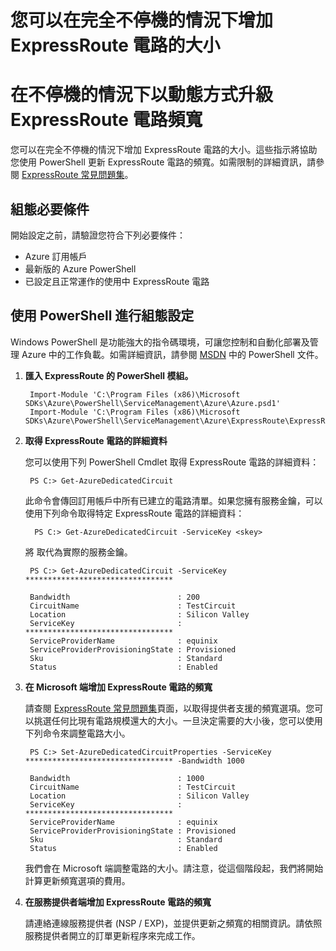 ﻿<properties 
   pageTitle="以動態方式升級 ExpressRoute 頻寬 | Microsoft Azure"
   description="如何在不停機的情況下以動態方式增加 ExpressRoute 電路的頻寬大小。"
   services="expressroute"
   documentationCenter="na"
   authors="cherylmc"
   manager="jdial"
   editor="tysonn" />
<tags 
   ms.service="expressroute"
   ms.devlang="na"
   ms.topic="article"
   ms.tgt_pltfrm="na"
   ms.workload="infrastructure-services"
   ms.date="06/03/2015"
   ms.author="cherylmc" />

# 您可以在完全不停機的情況下增加 ExpressRoute 電路的大小

# 在不停機的情況下以動態方式升級 ExpressRoute 電路頻寬

您可以在完全不停機的情況下增加 ExpressRoute 電路的大小。這些指示將協助您使用 PowerShell 更新 ExpressRoute 電路的頻寬。如需限制的詳細資訊，請參閱 [ExpressRoute 常見問題集](expressroute-faqs.md)。

##  組態必要條件

開始設定之前，請驗證您符合下列必要條件：

- Azure 訂用帳戶
- 最新版的 Azure PowerShell
- 已設定且正常運作的使用中 ExpressRoute 電路


##  使用 PowerShell 進行組態設定

Windows PowerShell 是功能強大的指令碼環境，可讓您控制和自動化部署及管理 Azure 中的工作負載。如需詳細資訊，請參閱 [MSDN](https://msdn.microsoft.com/library/windowsazure/jj156055.aspx) 中的 PowerShell 文件。

1. **匯入 ExpressRoute 的 PowerShell 模組。**

	    Import-Module 'C:\Program Files (x86)\Microsoft SDKs\Azure\PowerShell\ServiceManagement\Azure\Azure.psd1'
	    Import-Module 'C:\Program Files (x86)\Microsoft SDKs\Azure\PowerShell\ServiceManagement\Azure\ExpressRoute\ExpressRoute.psd1'

2. **取得 ExpressRoute 電路的詳細資料**

	您可以使用下列 PowerShell Cmdlet 取得 ExpressRoute 電路的詳細資料：
		

    	PS C:> Get-AzureDedicatedCircuit
	
	此命令會傳回訂用帳戶中所有已建立的電路清單。如果您擁有服務金鑰，可以使用下列命令取得特定 ExpressRoute 電路的詳細資料：

		 PS C:> Get-AzureDedicatedCircuit -ServiceKey <skey>

	將 <skey> 取代為實際的服務金鑰。
	
		PS C:> Get-AzureDedicatedCircuit -ServiceKey *********************************

		Bandwidth                        : 200
		CircuitName                      : TestCircuit
		Location                         : Silicon Valley
		ServiceKey                       : *********************************
		ServiceProviderName              : equinix
		ServiceProviderProvisioningState : Provisioned
		Sku                              : Standard
		Status                           : Enabled


3. **在 Microsoft 端增加 ExpressRoute 電路的頻寬**
	
	請查閱 [ExpressRoute 常見問題集](expressroute-faqs.md)頁面，以取得提供者支援的頻寬選項。您可以挑選任何比現有電路規模還大的大小。一旦決定需要的大小後，您可以使用下列命令來調整電路大小。

		PS C:> Set-AzureDedicatedCircuitProperties -ServiceKey ********************************* -Bandwidth 1000
		
		Bandwidth                        : 1000
		CircuitName                      : TestCircuit
		Location                         : Silicon Valley
		ServiceKey                       : *********************************
		ServiceProviderName              : equinix
		ServiceProviderProvisioningState : Provisioned
		Sku                              : Standard
		Status                           : Enabled

	我們會在 Microsoft 端調整電路的大小。請注意，從這個階段起，我們將開始計算更新頻寬選項的費用。

4. **在服務提供者端增加 ExpressRoute 電路的頻寬**

	請連絡連線服務提供者 (NSP / EXP)，並提供更新之頻寬的相關資訊。請依照服務提供者開立的訂單更新程序來完成工作。

 

<!---HONumber=July15_HO3-->